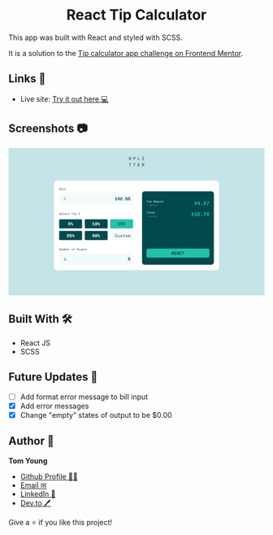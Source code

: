 <h1 align="center">React Tip Calculator</h1>

This app was built with React and styled with SCSS.

It is a solution to the [Tip calculator app challenge on Frontend Mentor](https://www.frontendmentor.io/challenges/tip-calculator-app-ugJNGbJUX).

## Links 🌟

- Live site: [Try it out here 💻](https://thethomasy.github.io/React-Tip-Calculator/ 'Live View')

## Screenshots 📷

<p float="left">
  <img src="./screenshots/screenshot-desktop.png">
<!--   <img src="./screenshots/screenshot-mobile.png" width="300px"> -->
</p>

## Built With 🛠

- React JS
- SCSS

## Future Updates 🎁

- [ ] Add format error message to bill input
- [x] Add error messages
- [x] Change "empty" states of output to be $0.00

## Author 🧑

**Tom Young**

- [Github Profile 👨‍💻](https://github.com/TheThomasY)
- [Email ✉](mailto:tomyoungdev@gmail.com?subject=Hi 'Hi!')
- [LinkedIn 💼](https://www.linkedin.com/in/tom-young5555/)
- [Dev.to 🖊](https://dev.to/thetomy)

Give a ⭐️ if you like this project!
